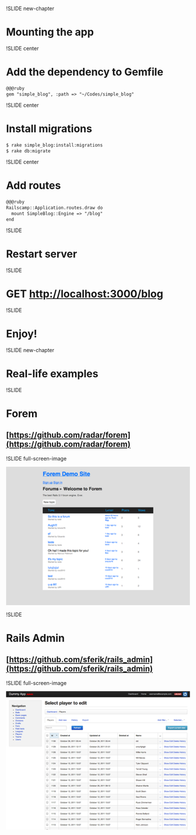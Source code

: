 !SLIDE new-chapter

# Mounting the app

!SLIDE center

# Add the dependency to Gemfile

    @@@ruby
    gem "simple_blog", :path => "~/Codes/simple_blog"

!SLIDE center

# Install migrations

    $ rake simple_blog:install:migrations
    $ rake db:migrate

!SLIDE center

# Add routes

    @@@ruby
    Railscamp::Application.routes.draw do
      mount SimpleBlog::Engine => "/blog"
    end

!SLIDE

# Restart server

!SLIDE

# GET [http://localhost:3000/blog](http://localhost:3000/blog)

!SLIDE

# Enjoy!

!SLIDE new-chapter

# Real-life examples

!SLIDE

# Forem
## [https://github.com/radar/forem](https://github.com/radar/forem)

!SLIDE full-screen-image

![forem](forem.png)

!SLIDE

# Rails Admin
## [https://github.com/sferik/rails_admin](https://github.com/sferik/rails_admin)

!SLIDE full-screen-image

![rails_admin](rails_admin.png)